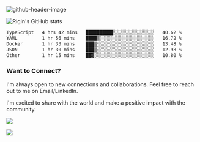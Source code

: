 
![github-header-image](https://github.com/riginoommen/riginoommen/assets/3840244/889cae65-df55-4cda-86cc-bf21bf1f2e96)

![Rigin's GitHub stats](https://github-readme-stats.vercel.app/api?username=riginoommen\&show_icons=true\&show=reviews,discussions_started,discussions_answered,prs_merged,prs_merged_percentage)


<!--START_SECTION:waka-->

```txt
TypeScript   4 hrs 42 mins   ██████████░░░░░░░░░░░░░░░   40.62 %
YAML         1 hr 56 mins    ████▒░░░░░░░░░░░░░░░░░░░░   16.72 %
Docker       1 hr 33 mins    ███▒░░░░░░░░░░░░░░░░░░░░░   13.48 %
JSON         1 hr 30 mins    ███▒░░░░░░░░░░░░░░░░░░░░░   12.98 %
Other        1 hr 15 mins    ██▓░░░░░░░░░░░░░░░░░░░░░░   10.80 %
```

<!--END_SECTION:waka-->

### Want to Connect?

I'm always open to new connections and collaborations. Feel free to reach out to me on Email/LinkedIn.

I'm excited to share with the world and make a positive impact with the community.

![](https://komarev.com/ghpvc/?username=riginoommen)

![](https://hit.yhype.me/github/profile?user_id=3840244)

